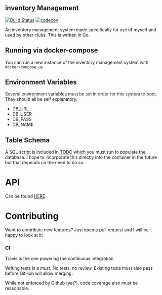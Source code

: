inventory Management
--------------------

[![Build Status](https://travis-ci.org/Timothylock/inventory-management.svg?branch=master)](https://travis-ci.org/Timothylock/inventory-management)
[![codecov](https://codecov.io/gh/Timothylock/inventory-management/branch/master/graph/badge.svg)](https://codecov.io/gh/Timothylock/inventory-management)

An inventory management system made specifically for use of myself and used by other clubs. This is written in Go.

## Running via docker-compose
You can run a new instance of the inventory management system with `docker-compose up`

## Environment Variables
Several environment variables must be set in order for this system to boot. They should all be self explanatory.
- DB_URL
- DB_USER
- DB_PASS
- DB_NAME

## Table Schema
A SQL script is included in [TODO](todo) which you must run to populate the database. I hope to incorporate this directly into the container in the future but that depends on the need to do so.

# API
Can be found [HERE](todo)

# Contributing
Want to contribute new features? Just open a pull request and I will be happy to look at it!

### CI
Travis is the one powering the continuous integration.

Writing tests is a _must_. No tests, no review. Existing tests must also pass before GitHub will allow merging.

While not enforced by Github (yet?), code coverage also must be reasonable.